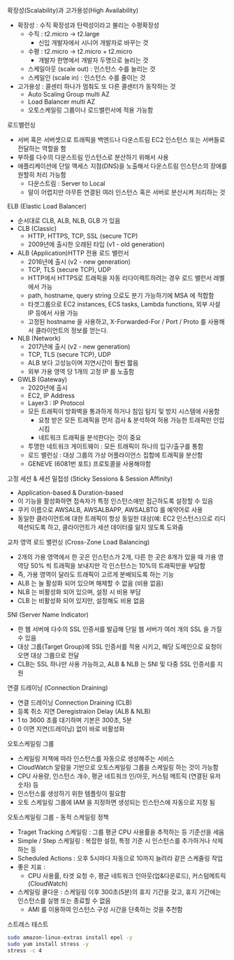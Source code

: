 확장성(Scalability)과 고가용성(High Availability)
- 확장성 : 수직 확장성과 탄력성이라고 불리는 수평확장성
  - 수직 : t2.micro -> t2.large
    - 신입 개발자에서 시니어 개발자로 바꾸는 것
  - 수평 : t2.micro -> t2.micro + t2.micro
    - 개발자 한명에서 개발자 두명으로 늘리는 것
  - 스케일아웃 (scale out) : 인스턴스 수를 늘리는 것
  - 스케일인 (scale in) : 인스턴스 수를 줄이는 것
- 고가용성 : 콜센터 하나가 멈춰도 또 다른 콜센터가 동작하는 것
  - Auto Scaling Group multi AZ
  - Load Balancer multi AZ
  - 오토스케일링 그룹이나 로드밸런서에 적용 가능함

로드밸런싱
- 서버 혹은 서버셋으로 트래픽을 백엔드나 다운스트림 EC2 인스턴스 또는 서버들로 전달하는 역할을 함
- 부하를 다수의 다운스트림 인스턴스로 분산하기 위해서 사용
- 애플리케이션에 단일 액세스 지점(DNS)을 노출해서 다운스트림 인스턴스의 장애를 원할히 처리 가능함
  - 다운스트림 : Server to Local
  - 말이 어렵지만 아무튼 연결된 여러 인스턴스 혹은 서버로 분산시켜 처리하는 것

ELB (Elastic Load Balancer)
- 순서대로 CLB, ALB, NLB, GLB 가 있음
- CLB (Classic)
  - HTTP, HTTPS, TCP, SSL (secure TCP)
  - 2009년에 출시한 오래된 타입 (v1 - old generation)
- ALB (Application)HTTP 전용 로드 밸런서
  - 2016년에 출시 (v2 - new generation)
  - TCP, TLS (secure TCP), UDP
  - HTTP에서 HTTPS로 트래픽을 자동 리다이렉트하려는 경우 로드 밸런서 레벨에서 가능
  - path, hostname, query string 으로도 분기 가능하기에 MSA 에 적합함
  - 타겟그룹으로 EC2 instances, ECS tasks, Lambda functions, 외부 사설 IP 등에서 사용 가능
  - 고정된 hostname 을 사용하고, X-Forwarded-For / Port / Proto 를 사용해서 클라이언트의 정보를 얻는다.
- NLB (Network)
  - 2017년에 출시 (v2 - new generation)
  - TCP, TLS (secure TCP), UDP
  - ALB 보다 고성능이며 지연시간이 훨씬 짧음
  - 외부 가용 영역 당 1개의 고정 IP 를 노출함
- GWLB (Gateway)
  - 2020년에 출시
  - EC2, IP Address
  - Layer3 : IP Protocol
  - 모든 트래픽이 방화벽을 통과하게 하거나 침임 탐지 및 방지 시스템에 사용함
    - 요청 받은 모든 트래픽을 먼저 검사 & 분석하여 허용 가능한 트래픽만 인입시킴
    - 네트워크 트래픽을 분석한다는 것이 중요
  - 투명한 네트워크 게이트웨이 : 모든 트래픽이 하나의 입구/출구를 통함
  - 로드 밸런싱 : 대상 그룹의 가상 어플라이언스 집합에 트래픽을 분산함
  - GENEVE (6081번 포트) 프로토콜을 사용해야함

고정 세션 & 세션 밀접성 (Sticky Sessions & Session Affinity)
- Application-based & Duration-based
- 이 기능을 활성화하면 접속자가 특정 인스턴스에만 접근하도록 설정할 수 있음
- 쿠키 이름으로 AWSALB, AWSALBAPP, AWSALBTG 를 예약어로 사용
- 동일한 클라이언트에 대한 트래픽이 항상 동일한 대상(예: EC2 인스턴스)으로 리디렉션되도록 하고, 클라이언트가 세션 데이터를 잃지 않도록 도와줌

교차 영역 로드 밸런싱 (Cross-Zone Load Balancing)
- 2개의 가용 영역에서 한 곳은 인스턴스가 2개, 다른 한 곳은 8개가 있을 때 가용 영역당 50% 씩 트래픽을 보내지만 각 인스턴스는 10%의 트래픽만을 부담함
- 즉, 가용 영역이 달라도 트래픽이 고르게 분배되도록 하는 기능
- ALB 는 늘 활성화 되어 있으며 해제할 수 없음 (비용 없음)
- NLB 는 비활성화 되어 있으며, 설정 시 비용 부담
- CLB 는 비활성화 되어 있지만, 설정해도 비용 없음

SNI (Server Name Indicator)
- 한 웹 서버에 다수의 SSL 인증서를 발급해 단일 웹 서버가 여러 개의 SSL 을 가질 수 있음
- 대상 그룹(Target Group)에 SSL 인증서를 적용 시키고, 해당 도메인으로 요청이 오면 대상 그룹으로 전달
- CLB는 SSL 하나만 사용 가능하고, ALB & NLB 는 SNI 및 다중 SSL 인증서를 지원

연결 드레이닝 (Connection Draining)
- 연결 드레이닝 Connection Draining (CLB)
- 등록 취소 지연 Deregistraion Delay (ALB & NLB)
- 1 to 3600 초를 대기하며 기본은 300초, 5분
- 0 이면 지연(드레이닝) 없이 바로 비활성화

오토스케일링 그룹
- 스케일링 저책에 따라 인스턴스를 자동으로 생성해주는 서비스
- CloudWatch 알람을 기반으로 오토스케일링 그룹을 스케일링 하는 것이 가능함
- CPU 사용량, 인스턴스 개수, 평균 네트워크 인/아웃, 커스텀 메트릭 (연결된 유저 숫자) 등
- 인스턴스를 생성하기 위한 템플릿이 필요함
- 오토 스케일링 그룹에 IAM 을 지정하면 생성되는 인스턴스에 자동으로 지정 됨

오토스케일링 그룹 - 동적 스케일링 정책
- Traget Tracking 스케일링 : 그룹 평균 CPU 사용률을 추적하는 등 기준선을 세움
- Simple / Step 스케일링 : 복잡한 설정, 특정 기준 시 인스턴스를 추가하거나 삭제하는 등
- Scheduled Actions : 오후 5시마다 자동으로 10까지 늘려라 같은 스케줄링 작업
- 좋은 지표 :
  - CPU 사용률, 타겟 요청 수, 평균 네트워크 인아웃(업&다운로드), 커스텀메트릭(CloudWatch)
- 스케일링 쿨다운 : 스케일링 이후 300초(5분)의 휴지 기간을 갖고, 휴지 기간에는 인스턴스를 실행 또는 종료할 수 없음
  - AMI 를 이용하여 인스턴스 구성 시간을 단축하는 것을 추천함


스트레스 테스트
```bash
sudo amazon-linux-extras install epel -y
sudo yum install stress -y
stress -c 4
```
